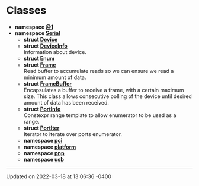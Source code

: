 # Classes



* **namespace [@1](namespace_0d1.md)** 
* **namespace [Serial](namespace_serial.md)** 
    * **struct [Device](struct_serial_1_1_device.md)** 
    * **struct [DeviceInfo](struct_serial_1_1_device_info.md)** <br>Information about device. 
    * **struct [Enum](struct_serial_1_1_enum.md)** 
    * **struct [Frame](struct_serial_1_1_frame.md)** <br>Read buffer to accumulate reads so we can ensure we read a minimum amount of data. 
    * **struct [FrameBuffer](struct_serial_1_1_frame_buffer.md)** <br>Encapsulates a buffer to receive a frame, with a certain maximum size. This class allows consecutive polling of the device until desired amount of data has been received. 
    * **struct [PortInfo](struct_serial_1_1_port_info.md)** <br>Constexpr range template to allow enumerator to be used as a range. 
    * **struct [PortIter](struct_serial_1_1_port_iter.md)** <br>Iterator to iterate over ports enumerator. 
    * **namespace [pci](namespace_serial_1_1pci.md)** 
    * **namespace [platform](namespace_serial_1_1platform.md)** 
    * **namespace [pnp](namespace_serial_1_1pnp.md)** 
    * **namespace [usb](namespace_serial_1_1usb.md)** 



-------------------------------

Updated on 2022-03-18 at 13:06:36 -0400
